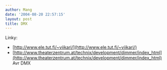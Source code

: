 ```yaml
---
author: Mang
date: '2004-08-20 22:57:15'
layout: post
title: DMX
---
```


Linky:

* [http://www.ele.tut.fi/~viikari/](http://www.ele.tut.fi/~viikari/)
* [http://www.theaterzentrum.at/technix/development/dimmer/index_html](http://www.theaterzentrum.at/technix/development/dimmer/index_html) Avr DMX
